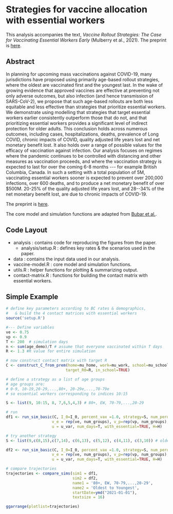# Strategies for vaccine allocation with essential workers

This analysis accompanies the text, *Vaccine Rollout Strategies: The Case for Vaccinating Essential Workers Early* (Mulberry et al., 2021). 
The preprint is [here](https://github.com/nmulberry/essential-workers-vaccine/blob/main/vaccine_rollout_preprint.pdf).

## Abstract 
In planning for upcoming mass vaccinations against COVID-19, many jurisdictions have proposed using primarily age-based rollout strategies, where the oldest are vaccinated first and the youngest last. In the wake of growing evidence that approved vaccines are effective at preventing not only adverse outcomes, but also infection (and hence transmission of SARS-CoV-2), we propose that such age-based rollouts are both less equitable and less effective than strategies that prioritize essential workers. We demonstrate using modelling that strategies that target essential workers earlier consistently outperform those that do not, and that prioritizing essential workers provides a significant level of indirect protection for older adults. This conclusion holds  across numerous outcomes, including cases, hospitalizations, deaths, prevalence of Long COVID, chronic impacts of COVID, quality adjusted life years lost and net monetary benefit lost. It also holds over a range of possible values for the efficacy of vaccination against infection. Our analysis focuses on regimes where the pandemic continues to be controlled with distancing and other measures as vaccination proceeds, and where the vaccination strategy is expected to last for over the coming 6-8 months --- for example British Columbia, Canada. In such a setting with a total population of 5M, vaccinating essential workers sooner is expected to prevent over 200,000 infections, over 600 deaths, and to produce a net monetary benefit  of over $500M. 20-25% of the quality adjusted life years lost, and 28--34% of the net monetary benefit lost, are due to chronic impacts of COVID-19.

The preprint is [here](https://github.com/nmulberry/essential-workers-vaccine/blob/main/vaccine_rollout_preprint.pdf).

The core model and simulation functions are adapted from [Bubar et al.](https://github.com/kbubar/vaccine_prioritization). 

## Code Layout

* analysis : contains code for reproducing the figures from the paper.
  * analysis/setup.R : defines key rates & the scenarios used in the paper.
* data : contains the input data used in our analysis.
* vaccine-model.R : core model and simulation functions.
* utils.R :  helper functions for plotting & summarizing output.
* contact-matrix.R : functions for building the contact matrix with essential workers. 

## Simple Example
```R
# define key parameters according to BC rates & demographics, 
#   & build the 4 contact matrices with essential workers
source('setup.R') 

#--- Define variables
ve <- 0.75 
vp <- 0.9
T <- 200  # simulation days
n <- sum(age_demo)/T # assume that everyone vaccinated within T days
R <- 1.3 #R value for entire simulation

# now construct contact matrix with target R
C <- construct_C_from_prem(home=mu_home, work=mu_work, school=mu_school, other=mu_other, u=u_var,
                          target_R0=R, in_school=TRUE)

# define a strategy as a list of age groups 
# age groups are:
# 0-9, 10-19,20-29,...,80+, 20-29e,...,70-79e 
# so essential workers corresponding to indices 10:15

S <- list(9, 10:15, 8, 7,6,5,4,3) # 80+, EW, 70-79,...,20-29

# run
df1 <- run_sim_basic(C, I_0=I_0, percent_vax =1.0, strategy=S, num_perday=n,
                    v_e = rep(ve, num_groups), v_p=rep(vp, num_groups),
                    u = u_var, num_days=T, with_essential=TRUE, H=H) 

# try another strategy
S <- list(9,c(8,15),c(7,14), c(6,13), c(5,12), c(4,11), c(3,10)) # oldest to youngest (EWs are vaccinated with their age group)

df2 <- run_sim_basic(C, I_0=I_0, percent_vax =1.0, strategy=S, num_perday=n,
                    v_e = rep(ve, num_groups), v_p=rep(vp, num_groups),
                    u = u_var, num_days=T, with_essential=TRUE, H=H) 

# compare trajectories
trajectories <- compare_sims(sim1 = df1, 
                             sim2 = df2,
                             name1 = '80+, EW, 70-79,...,20-29', 
                             name2 = 'Oldest to Youngest', 
                             startDate=ymd("2021-01-01"), 
                             textsize = 16)

ggarrange(plotlist=trajectories)

```
